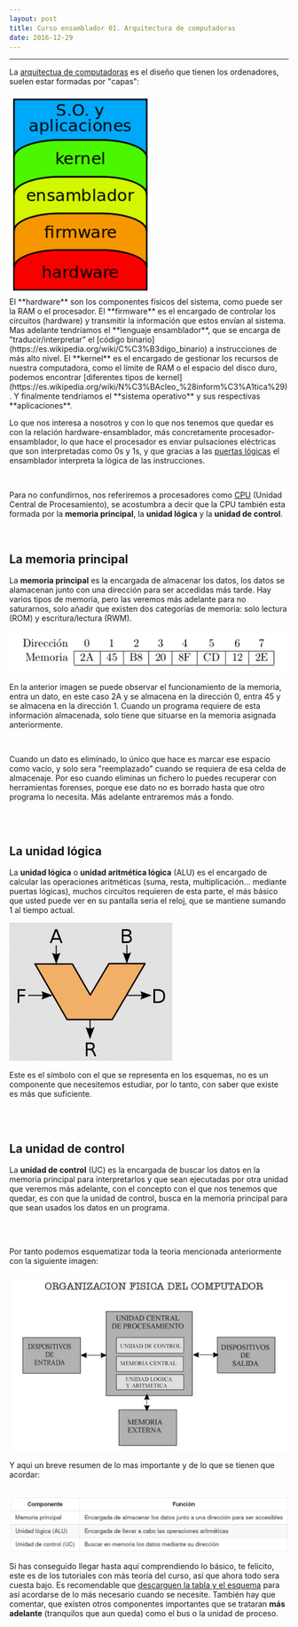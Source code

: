 ```yaml
---
layout: post
title: Curso ensamblador 01. Arquitectura de computadoras    
date: 2016-12-29
---
```

--------------------
La [arquitectua de computadoras](https://es.wikipedia.org/wiki/Arquitectura_de_computadoras) es el diseño que tienen los ordenadores, suelen estar formadas por "capas":
<br>

  <img src="/images/capas-arquitectura-computadoras.png" width="256" />

<br>
El **hardware** son los componentes físicos del sistema, como puede ser la RAM o el procesador. El **firmware** es el encargado de controlar los circuitos (hardware) y transmitir la información que estos envían al sistema. Mas adelante tendríamos el **lenguaje ensamblador**, que se encarga de "traducir/interpretar" el [código binario](https://es.wikipedia.org/wiki/C%C3%B3digo_binario) a instrucciones de más alto nivel. El **kernel** es el encargado de gestionar los recursos de nuestra computadora, como el límite de RAM o el espacio del disco duro, podemos encontrar [diferentes tipos de kernel](https://es.wikipedia.org/wiki/N%C3%BAcleo_%28inform%C3%A1tica%29). Y finalmente tendríamos el **sistema operativo** y sus respectivas **aplicaciones**.

<br>

Lo que nos interesa a nosotros y con lo que nos tenemos que quedar es con la relación hardware-ensamblador, más concretamente procesador-ensamblador, lo que hace el procesador es enviar pulsaciones eléctricas que son interpretadas como 0s y 1s, y que gracias a las [puertas lógicas](https://es.wikipedia.org/wiki/Puerta_l%C3%B3gica) el ensamblador interpreta la lógica de las instrucciones. 

<br>

Para no confundirnos, nos referiremos a procesadores como [CPU](https://es.wikipedia.org/wiki/Unidad_central_de_procesamiento) (Unidad Central de Procesamiento), se acostumbra a decir que la CPU también esta formada por la **memoria principal**, la **unidad lógica** y la **unidad de  control**.

<br>

## **La memoria principal**
La **memoria principal** es la encargada de almacenar los datos, los datos se alamacenan junto con una dirección para ser accedidas más tarde. Hay varios tipos de memoria, pero las veremos más adelante para no saturarnos, solo añadir que existen dos categorías de memoria: solo lectura (ROM) y escritura/lectura (RWM).

<img src="/images/funcionamiento-memoria.png"/>

En la anterior imagen se puede observar el funcionamiento de la memoria, entra un dato, en este caso 2A y se almacena en la dirección 0, entra 45 y se almacena en la dirección 1. Cuando un programa requiere de esta información almacenada, solo tiene que situarse en la memoria asignada anteriormente. 

<br>

Cuando un dato es eliminado, lo único que hace es marcar ese espacio como vacío, y solo sera "reemplazado" cuando se requiera de esa celda de almacenaje. Por eso cuando eliminas un fichero lo puedes recuperar con herramientas forenses, porque ese dato no es borrado hasta que otro programa lo necesita. Más adelante entraremos más a fondo.  

<br>
<br>

## **La unidad lógica**
La **unidad lógica** o **unidad aritmética lógica** (ALU) es el encargado de calcular las operaciones aritméticas (suma, resta, multiplicación... mediante puertas lógicas), muchos circuitos requieren de esta parte, el más básico que usted puede ver en su pantalla seria el reloj, que se mantiene sumando 1 al tiempo actual. 

<img src="/images/unidad-aritmetica-logica.png"/>

Este es el símbolo con el que se representa en los esquemas, no es un componente que necesitemos estudiar, por lo tanto, con saber que existe es más que suficiente. 

<br>
<br>

## **La unidad de control**
La **unidad de control** (UC) es la encargada de buscar los datos en la memoria principal para interpretarlos y que sean ejecutadas por otra unidad que veremos más adelante, con el concepto con el que nos tenemos que quedar, es con que la unidad de control, busca en la memoria principal para que sean usados los datos en un programa.

<br>
<br>

Por tanto podemos esquematizar toda la teoria mencionada anteriormente con la siguiente imagen: 

<img src="/images/organizacion-cpu.png"/>

Y aqui un breve resumen de lo mas importante y de lo que se tienen que acordar:

<br>

<img src="/images/tabla-principales-partes-cpu.png"/>

<br>

Si has conseguido llegar hasta aquí comprendiendo lo básico, te felicito, este es de los tutoriales con más teoría del curso, así que ahora todo sera cuesta bajo. Es recomendable que [descarguen la tabla y el esquema](https://mega.nz/#!K4pCyZZC!v8pghftCc7gy4pAr4E4Lj3b-EQl0PD827G-uA5qcApc) para así acordarse de lo más necesario cuando se necesite. También hay que comentar, que existen otros componentes importantes que se trataran **más adelante** (tranquilos que aun queda) como el bus o la unidad de proceso.  
